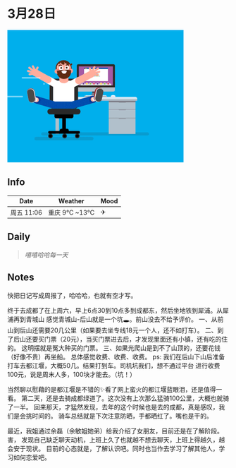 # 3月28日 
![28.jpg](log_img/28.gif)
## Info

| Date     | Weather      | Mood |
|----------|--------------|------|
| 周五 11:06 | 重庆 9°C ~13°C | ✈    |

## Daily

> *嘻嘻哈哈每一天*


## Notes

<p>
  快把日记写成周报了，哈哈哈，也就有空才写。
</p>

<p>
终于去成都了在上周六，早上6点30到10点多到成都东，然后坐地铁到犀浦。从犀浦再到青城山
感觉青城山-后山就是一个坑🕳。前山没去不给予评价。
一、从前山到后山还需要20几公里（如果要去坐专线18元一个人，还不如打车）。
二、到了后山还要买门票（20元），当买门票进去后，才发现里面还有小镇，还有吃的住的。
这明摆就是冤大种买的门票。
三、如果光爬山是到不了山顶的，还要花钱（好像不贵）再坐船。
总体感觉收费、收费、收费。
ps: 我们在后山下山后准备打车去都江堰，大概50几。结果打到车。司机坑我们，想不通过平台
进行收费100元，说是周末人多，100块才能去。（坑！）
</p>

<p>
当然聊以慰藉的是都江堰是不错的✨看了网上蛮火的都江堰蓝眼泪，还是值得一看。
第二天，还是去骑成都绿道了。这次没有上次那么猛骑100公里，大概也就骑了一半。
回来那天，才猛然发现，去年的这个时候也是去的成都，真是感叹，我们是会挑时间的。
骑车总结就是下次注意防晒，手都晒红了。嘴也是干的。
</p>

<p>
最近，我姐通过余磊（余敏姐她弟）给我介绍了女朋友，目前还是在了解阶段。害，
发现自己缺乏聊天动机，上班上久了也就越不想去聊天，上班上得越久，越会安于现状。
目前的心态就是，了解认识吧。同时也当作去学习了解其他人，学习如何恋爱吧。
</p>










